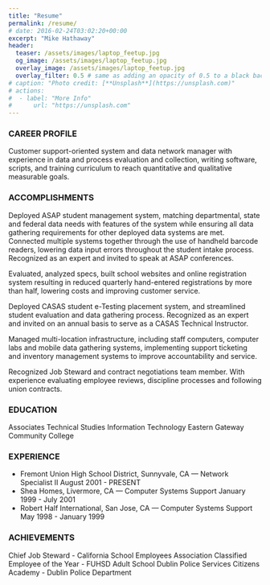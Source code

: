 ```yaml
---
title: "Resume"
permalink: /resume/
# date: 2016-02-24T03:02:20+00:00
excerpt: "Mike Hathaway"
header:
  teaser: /assets/images/laptop_feetup.jpg
  og_image: /assets/images/laptop_feetup.jpg
  overlay_image: /assets/images/laptop_feetup.jpg
  overlay_filter: 0.5 # same as adding an opacity of 0.5 to a black background
# caption: "Photo credit: [**Unsplash**](https://unsplash.com)"
# actions:
#  - label: "More Info"
#      url: "https://unsplash.com"
---
```


### CAREER PROFILE

Customer support-oriented system and data network manager with experience in data and process evaluation and collection, writing software, scripts, and training curriculum to reach quantitative and qualitative measurable goals.

### ACCOMPLISHMENTS

Deployed ASAP student management system, matching departmental, state and federal data needs with features of the system while ensuring all data gathering requirements for other deployed data systems are met. Connected multiple systems together through the use of handheld barcode readers, lowering data input errors throughout the student intake process. Recognized as an expert and invited to speak at ASAP conferences.

Evaluated, analyzed specs, built school websites and online registration system resulting in reduced quarterly hand-entered registrations by more than half, lowering costs and improving customer service.

Deployed CASAS student e-Testing placement system, and streamlined student evaluation and data gathering process. Recognized as an expert and invited on an annual basis to serve as a CASAS Technical Instructor.

Managed multi-location infrastructure, including staff computers, computer labs and mobile data gathering systems, implementing support ticketing and inventory management systems to improve accountability and service.

Recognized Job Steward and contract negotiations team member.  With experience evaluating employee reviews, discipline processes and following union contracts.

### EDUCATION
Associates Technical Studies
Information Technology
Eastern Gateway Community College

### EXPERIENCE
* Fremont Union High School District, Sunnyvale, CA — Network Specialist II August 2001 - PRESENT
* Shea Homes, Livermore, CA — Computer Systems Support  January 1999 - July 2001
* Robert Half International, San Jose, CA — Computer Systems Support  May 1998 - January 1999

### ACHIEVEMENTS
Chief Job Steward - California School Employees Association
Classified Employee of the Year - FUHSD Adult School
Dublin Police Services Citizens Academy - Dublin Police Department

